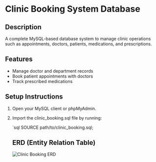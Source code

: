 # Clinic Booking System Database

## Description
A complete MySQL-based database system to manage clinic operations such as appointments, doctors, patients, medications, and prescriptions.

## Features
- Manage doctor and department records
- Book patient appointments with doctors
- Track prescribed medications

## Setup Instructions
1. Open your MySQL client or phpMyAdmin.
2. Import the clinic_booking.sql file by running:

   `sql
   SOURCE path/to/clinic_booking.sql;

   ## ERD (Entity Relation Table)
   ![Clinic Booking ERD](clinic_erd.png)
